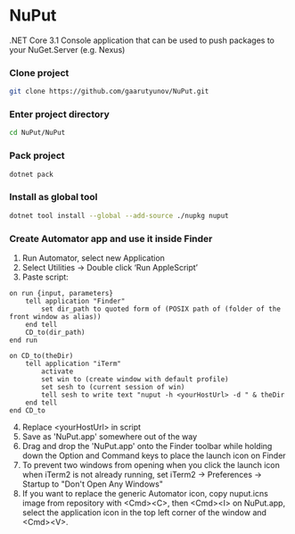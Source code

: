 # NuPut

.NET Core 3.1 Console application that can be used to push packages to your NuGet.Server (e.g. Nexus)

### Clone project

```bash
git clone https://github.com/gaarutyunov/NuPut.git
```

### Enter project directory

```bash
cd NuPut/NuPut
```

### Pack project

```bash
dotnet pack
```

### Install as global tool

```bash
dotnet tool install --global --add-source ./nupkg nuput
```

### Create Automator app and use it inside Finder

1. Run Automator, select new Application
2. Select Utilities -> Double click ‘Run AppleScript’
3. Paste script:
```
on run {input, parameters}
	tell application "Finder"
		set dir_path to quoted form of (POSIX path of (folder of the front window as alias))
	end tell
	CD_to(dir_path)
end run

on CD_to(theDir)
	tell application "iTerm"
		activate
		set win to (create window with default profile)
		set sesh to (current session of win)
		tell sesh to write text "nuput -h <yourHostUrl> -d " & theDir
	end tell
end CD_to
```
4. Replace \<yourHostUrl\> in script
5. Save as 'NuPut.app' somewhere out of the way
6. Drag and drop the 'NuPut.app' onto the Finder toolbar while holding down the Option and Command keys to place the launch icon on Finder
7. To prevent two windows from opening when you click the launch icon when iTerm2 is not already running, set iTerm2 -> Preferences -> Startup to "Don't Open Any Windows"
8. If you want to replace the generic Automator icon, copy nuput.icns image from repository with \<Cmd\>\<C\>, then \<Cmd\>\<I\> on NuPut.app, select the application icon in the top left corner of the window and \<Cmd\>\<V\>.
